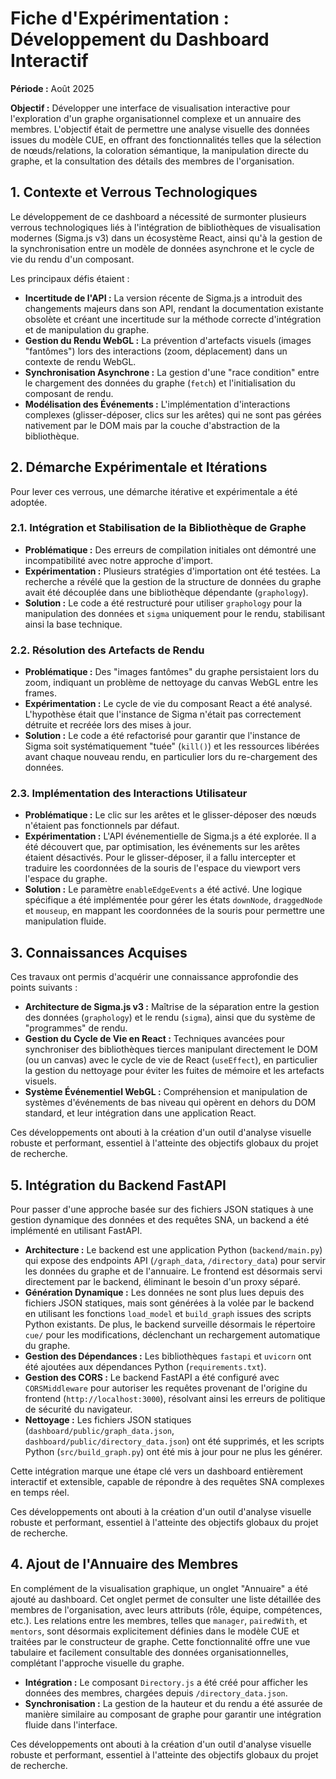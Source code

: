 # Fiche d'Expérimentation : Développement du Dashboard Interactif

**Période :** Août 2025

**Objectif :** Développer une interface de visualisation interactive pour l'exploration d'un graphe organisationnel complexe et un annuaire des membres. L'objectif était de permettre une analyse visuelle des données issues du modèle CUE, en offrant des fonctionnalités telles que la sélection de nœuds/relations, la coloration sémantique, la manipulation directe du graphe, et la consultation des détails des membres de l'organisation.

## 1. Contexte et Verrous Technologiques

Le développement de ce dashboard a nécessité de surmonter plusieurs verrous technologiques liés à l'intégration de bibliothèques de visualisation modernes (Sigma.js v3) dans un écosystème React, ainsi qu'à la gestion de la synchronisation entre un modèle de données asynchrone et le cycle de vie du rendu d'un composant.

Les principaux défis étaient :
- **Incertitude de l'API :** La version récente de Sigma.js a introduit des changements majeurs dans son API, rendant la documentation existante obsolète et créant une incertitude sur la méthode correcte d'intégration et de manipulation du graphe.
- **Gestion du Rendu WebGL :** La prévention d'artefacts visuels (images "fantômes") lors des interactions (zoom, déplacement) dans un contexte de rendu WebGL.
- **Synchronisation Asynchrone :** La gestion d'une "race condition" entre le chargement des données du graphe (`fetch`) et l'initialisation du composant de rendu.
- **Modélisation des Événements :** L'implémentation d'interactions complexes (glisser-déposer, clics sur les arêtes) qui ne sont pas gérées nativement par le DOM mais par la couche d'abstraction de la bibliothèque.

## 2. Démarche Expérimentale et Itérations

Pour lever ces verrous, une démarche itérative et expérimentale a été adoptée.

### 2.1. Intégration et Stabilisation de la Bibliothèque de Graphe

- **Problématique :** Des erreurs de compilation initiales ont démontré une incompatibilité avec notre approche d'import.
- **Expérimentation :** Plusieurs stratégies d'importation ont été testées. La recherche a révélé que la gestion de la structure de données du graphe avait été découplée dans une bibliothèque dépendante (`graphology`).
- **Solution :** Le code a été restructuré pour utiliser `graphology` pour la manipulation des données et `sigma` uniquement pour le rendu, stabilisant ainsi la base technique.

### 2.2. Résolution des Artefacts de Rendu

- **Problématique :** Des "images fantômes" du graphe persistaient lors du zoom, indiquant un problème de nettoyage du canvas WebGL entre les frames.
- **Expérimentation :** Le cycle de vie du composant React a été analysé. L'hypothèse était que l'instance de Sigma n'était pas correctement détruite et recréée lors des mises à jour.
- **Solution :** Le code a été refactorisé pour garantir que l'instance de Sigma soit systématiquement "tuée" (`kill()`) et les ressources libérées avant chaque nouveau rendu, en particulier lors du re-chargement des données.

### 2.3. Implémentation des Interactions Utilisateur

- **Problématique :** Le clic sur les arêtes et le glisser-déposer des nœuds n'étaient pas fonctionnels par défaut.
- **Expérimentation :** L'API événementielle de Sigma.js a été explorée. Il a été découvert que, par optimisation, les événements sur les arêtes étaient désactivés. Pour le glisser-déposer, il a fallu intercepter et traduire les coordonnées de la souris de l'espace du viewport vers l'espace du graphe.
- **Solution :** Le paramètre `enableEdgeEvents` a été activé. Une logique spécifique a été implémentée pour gérer les états `downNode`, `draggedNode` et `mouseup`, en mappant les coordonnées de la souris pour permettre une manipulation fluide.

## 3. Connaissances Acquises

Ces travaux ont permis d'acquérir une connaissance approfondie des points suivants :
- **Architecture de Sigma.js v3 :** Maîtrise de la séparation entre la gestion des données (`graphology`) et le rendu (`sigma`), ainsi que du système de "programmes" de rendu.
- **Gestion du Cycle de Vie en React :** Techniques avancées pour synchroniser des bibliothèques tierces manipulant directement le DOM (ou un canvas) avec le cycle de vie de React (`useEffect`), en particulier la gestion du nettoyage pour éviter les fuites de mémoire et les artefacts visuels.
- **Système Événementiel WebGL :** Compréhension et manipulation de systèmes d'événements de bas niveau qui opèrent en dehors du DOM standard, et leur intégration dans une application React.

Ces développements ont abouti à la création d'un outil d'analyse visuelle robuste et performant, essentiel à l'atteinte des objectifs globaux du projet de recherche.

## 5. Intégration du Backend FastAPI

Pour passer d'une approche basée sur des fichiers JSON statiques à une gestion dynamique des données et des requêtes SNA, un backend a été implémenté en utilisant FastAPI.

- **Architecture :** Le backend est une application Python (`backend/main.py`) qui expose des endpoints API (`/graph_data`, `/directory_data`) pour servir les données du graphe et de l'annuaire. Le frontend est désormais servi directement par le backend, éliminant le besoin d'un proxy séparé.
- **Génération Dynamique :** Les données ne sont plus lues depuis des fichiers JSON statiques, mais sont générées à la volée par le backend en utilisant les fonctions `load_model` et `build_graph` issues des scripts Python existants. De plus, le backend surveille désormais le répertoire `cue/` pour les modifications, déclenchant un rechargement automatique du graphe.
- **Gestion des Dépendances :** Les bibliothèques `fastapi` et `uvicorn` ont été ajoutées aux dépendances Python (`requirements.txt`).
- **Gestion des CORS :** Le backend FastAPI a été configuré avec `CORSMiddleware` pour autoriser les requêtes provenant de l'origine du frontend (`http://localhost:3000`), résolvant ainsi les erreurs de politique de sécurité du navigateur.
- **Nettoyage :** Les fichiers JSON statiques (`dashboard/public/graph_data.json`, `dashboard/public/directory_data.json`) ont été supprimés, et les scripts Python (`src/build_graph.py`) ont été mis à jour pour ne plus les générer.

Cette intégration marque une étape clé vers un dashboard entièrement interactif et extensible, capable de répondre à des requêtes SNA complexes en temps réel.

Ces développements ont abouti à la création d'un outil d'analyse visuelle robuste et performant, essentiel à l'atteinte des objectifs globaux du projet de recherche.

## 4. Ajout de l'Annuaire des Membres

En complément de la visualisation graphique, un onglet "Annuaire" a été ajouté au dashboard. Cet onglet permet de consulter une liste détaillée des membres de l'organisation, avec leurs attributs (rôle, équipe, compétences, etc.). Les relations entre les membres, telles que `manager`, `pairedWith`, et `mentors`, sont désormais explicitement définies dans le modèle CUE et traitées par le constructeur de graphe. Cette fonctionnalité offre une vue tabulaire et facilement consultable des données organisationnelles, complétant l'approche visuelle du graphe.

- **Intégration :** Le composant `Directory.js` a été créé pour afficher les données des membres, chargées depuis `/directory_data.json`.
- **Synchronisation :** La gestion de la hauteur et du rendu a été assurée de manière similaire au composant de graphe pour garantir une intégration fluide dans l'interface.

Ces développements ont abouti à la création d'un outil d'analyse visuelle robuste et performant, essentiel à l'atteinte des objectifs globaux du projet de recherche.
